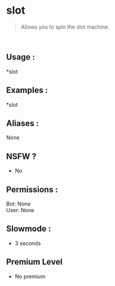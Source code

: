 # slot

> Allows you to spin the slot machine.

<br>

## Usage :

*slot

## Examples :

*slot

## Aliases :

None

## NSFW ?

- No

## Permissions :

Bot: None
<br>
User: None

## Slowmode :

- 3 seconds

## Premium Level

- No premium
